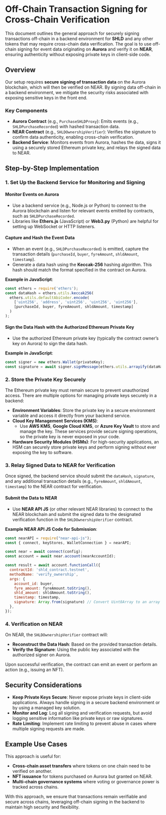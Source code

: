 
# Off-Chain Transaction Signing for Cross-Chain Verification

This document outlines the general approach for securely signing transactions off-chain in a backend environment for **SHLD** and any other tokens that may require cross-chain data verification. The goal is to use off-chain signing for event data originating on **Aurora** and verify it on **NEAR**, ensuring authenticity without exposing private keys in client-side code.

## Overview

Our setup requires **secure signing of transaction data** on the Aurora blockchain, which will then be verified on NEAR. By signing data off-chain in a backend environment, we mitigate the security risks associated with exposing sensitive keys in the front end.

### Key Components
- **Aurora Contract** (e.g., `PurchaseSHLDProxy`): Emits events (e.g., `SHLDPurchaseRecorded`) with hashed transaction data.
- **NEAR Contract** (e.g., `SHLDOwnershipVerifier`): Verifies the signature to confirm data authenticity, enabling cross-chain verification.
- **Backend Service**: Monitors events from Aurora, hashes the data, signs it using a securely stored Ethereum private key, and relays the signed data to NEAR.

## Step-by-Step Implementation

### 1. Set Up the Backend Service for Monitoring and Signing

#### Monitor Events on Aurora
- Use a backend service (e.g., Node.js or Python) to connect to the Aurora blockchain and listen for relevant events emitted by contracts, such as `SHLDPurchaseRecorded`.
- Libraries like **Ethers.js** (JavaScript) or **Web3.py** (Python) are helpful for setting up WebSocket or HTTP listeners.

#### Capture and Hash the Event Data
- When an event (e.g., `SHLDPurchaseRecorded`) is emitted, capture the transaction details (`purchaseId`, `buyer`, `fyreAmount`, `shldAmount`, `timestamp`).
- Generate a data hash using the **Keccak-256** hashing algorithm. This hash should match the format specified in the contract on Aurora.

**Example in JavaScript**:
```javascript
const ethers = require('ethers');
const dataHash = ethers.utils.keccak256(
  ethers.utils.defaultAbiCoder.encode(
    ['uint256', 'address', 'uint256', 'uint256', 'uint256'],
    [purchaseId, buyer, fyreAmount, shldAmount, timestamp]
  )
);
```

#### Sign the Data Hash with the Authorized Ethereum Private Key
- Use the authorized Ethereum private key (typically the contract owner’s key on Aurora) to sign the data hash.

**Example in JavaScript**:
```javascript
const signer = new ethers.Wallet(privateKey);
const signature = await signer.signMessage(ethers.utils.arrayify(dataHash));
```

### 2. Store the Private Key Securely

The Ethereum private key must remain secure to prevent unauthorized access. There are multiple options for managing private keys securely in a backend:

- **Environment Variables**: Store the private key in a secure environment variable and access it directly from your backend service.
- **Cloud Key Management Services (KMS)**:
  - Use **AWS KMS**, **Google Cloud KMS**, or **Azure Key Vault** to store and manage the key. These services provide secure signing operations, so the private key is never exposed in your code.
- **Hardware Security Modules (HSMs)**: For high-security applications, an HSM can securely store private keys and perform signing without ever exposing the key to software.

### 3. Relay Signed Data to NEAR for Verification

Once signed, the backend service should submit the `dataHash`, `signature`, and any additional transaction details (e.g., `fyreAmount`, `shldAmount`, `timestamp`) to the NEAR contract for verification.

#### Submit the Data to NEAR
- Use **NEAR API JS** (or other relevant NEAR libraries) to connect to the NEAR blockchain and submit the signed data to the designated verification function in the `SHLDOwnershipVerifier` contract.

**Example NEAR API JS Code for Submission**:
```javascript
const nearAPI = require("near-api-js");
const { connect, keyStores, WalletConnection } = nearAPI;

const near = await connect(config);
const account = await near.account(nearAccountId);

const result = await account.functionCall({
  contractId: 'shld_contract.testnet',
  methodName: 'verify_ownership',
  args: {
    account_id: buyer,
    fyre_amount: fyreAmount.toString(),
    shld_amount: shldAmount.toString(),
    timestamp: timestamp,
    signature: Array.from(signature) // Convert Uint8Array to an array if needed
  },
});
```

### 4. Verification on NEAR
On NEAR, the `SHLDOwnershipVerifier` contract will:

- **Reconstruct the Data Hash**: Based on the provided transaction details.
- **Verify the Signature**: Using the public key associated with the authorized signer on Aurora.

Upon successful verification, the contract can emit an event or perform an action (e.g., issuing an NFT).

## Security Considerations
- **Keep Private Keys Secure**: Never expose private keys in client-side applications. Always handle signing in a secure backend environment or by using a managed key solution.
- **Monitor and Log**: Log all signing and verification requests, but avoid logging sensitive information like private keys or raw signatures.
- **Rate Limiting**: Implement rate limiting to prevent abuse in cases where multiple signing requests are made.

## Example Use Cases
This approach is useful for:
- **Cross-chain asset transfers** where tokens on one chain need to be verified on another.
- **NFT issuance** for tokens purchased on Aurora but granted on NEAR.
- **Multi-chain governance systems** where voting or governance power is tracked across chains.

With this approach, we ensure that transactions remain verifiable and secure across chains, leveraging off-chain signing in the backend to maintain high security and flexibility.